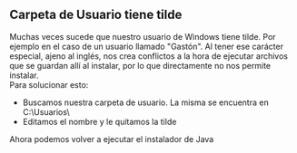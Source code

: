 <h2>Carpeta de Usuario tiene tilde</h2>
<p>
    Muchas veces sucede que nuestro usuario de Windows tiene tilde.
    Por ejemplo en el caso de un usuario llamado "Gastón".
    Al tener ese carácter especial, ajeno al inglés, nos crea conflictos
    a la hora de ejecutar archivos que se guardan allí al instalar, por lo que 
    directamente no nos permite instalar.
<br>
    Para solucionar esto:
</p>
    <ul>
        <li>Buscamos nuestra carpeta de usuario. La misma se encuentra en C:\Usuarios\</li>
        <li>Editamos el nombre y le quitamos la tilde</li>
    </ul>
<p>
    Ahora podemos volver a ejecutar el instalador de Java
</p>